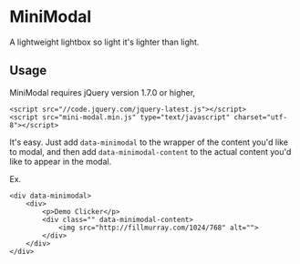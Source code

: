 # MiniModal
A lightweight lightbox so light it's lighter than light.

## Usage
MiniModal requires jQuery version 1.7.0 or higher,

```
<script src="//code.jquery.com/jquery-latest.js"></script>
<script src="mini-modal.min.js" type="text/javascript" charset="utf-8"></script>
```

It's easy. Just add `data-minimodal` to the wrapper of the content you'd like to modal, and then add `data-minimodal-content` to the actual content you'd like to appear in the modal.

Ex.
```
<div data-minimodal>
    <div>
        <p>Demo Clicker</p>
        <div class="" data-minimodal-content>
            <img src="http://fillmurray.com/1024/768" alt="">
        </div>
    </div>
</div>
```
